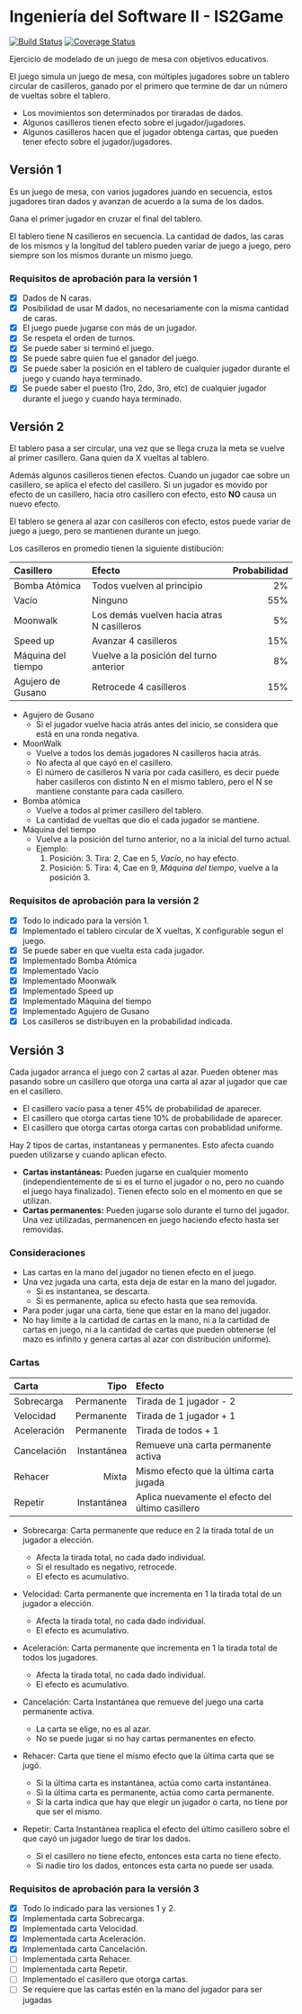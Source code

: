 # Ingeniería del Software II - IS2Game

[![Build Status](https://travis-ci.org/uca-is2/IS2Game.svg)](https://travis-ci.org/uca-is2/IS2Game)
[![Coverage Status](https://coveralls.io/repos/github/uca-is2/IS2Game/badge.svg)](https://coveralls.io/github/uca-is2/IS2Game)

Ejercicio de modelado de un juego de mesa con objetivos educativos.

El juego simula un juego de mesa, con múltiples jugadores sobre un tablero circular de casilleros, ganado por el primero que termine de dar un número de vueltas sobre el tablero.

- Los movimientos son determinados por tiraradas de dados.
- Algunos casilleros tienen efecto sobre el jugador/jugadores.
- Algunos casilleros hacen que el jugador obtenga cartas, que pueden tener efecto sobre el jugador/jugadores.

## Versión 1

Es un juego de mesa, con varios jugadores juando en secuencia, estos jugadores tiran dados y avanzan de acuerdo a la suma de los dados.

Gana el primer jugador en cruzar el final del tablero.

El tablero tiene N casilleros en secuencia. La cantidad de dados, las caras de los mismos y la longitud del tablero pueden variar de juego a juego, pero siempre son los mismos durante un mismo juego.

### Requisitos de aprobación para la versión 1

- [x] Dados de N caras.
- [x] Posibilidad de usar M dados, no necesariamente con la misma cantidad de caras.
- [x] El juego puede jugarse con más de un jugador.
- [x] Se respeta el orden de turnos.
- [x] Se puede saber si terminó el juego.
- [x] Se puede sabre quien fue el ganador del juego.
- [x] Se puede saber la posición en el tablero de cualquier jugador durante el juego y cuando haya terminado.
- [x] Se puede saber el puesto (1ro, 2do, 3ro, etc) de cualquier jugador durante el juego y cuando haya terminado.

## Versión 2

El tablero pasa a ser circular, una vez que se llega cruza la meta se vuelve al primer casillero. 
Gana quien da X vueltas al tablero.

Además algunos casilleros tienen efectos.
Cuando un jugador cae sobre un casillero, se aplica el efecto del casillero.
Si un jugador es movido por efecto de un casillero, hacia otro casillero con efecto, esto **NO** causa un nuevo efecto.

El tablero se genera al azar con casilleros con efecto, estos puede variar de juego a juego, pero se mantienen durante un juego.

Los casilleros en promedio tienen la siguiente distibución:

| Casillero          | Efecto                                     | Probabilidad |
| :----------------- | :----------------------------------------- | -----------: |
| Bomba Atómica      | Todos vuelven al principio                 |           2% |
| Vacío              | Ninguno                                    |          55% |
| Moonwalk           | Los demás vuelven hacia atras N casilleros |           5% |
| Speed up           | Avanzar 4 casilleros                       |          15% |
| Máquina del tiempo | Vuelve a la posición del turno anterior    |           8% |
| Agujero de Gusano  | Retrocede 4 casilleros                     |          15% |

- Agujero de Gusano
  - Si el jugador vuelve hacia atrás antes del inicio, se considera que está en una ronda negativa.
- MoonWalk
  - Vuelve a todos los demás jugadores N casilleros hacia atrás.
  - No afecta al que cayó en el casillero.
  - El número de casilleros N varía por cada casillero, es decir puede haber casilleros con distinto N en el mismo tablero, pero el N se mantiene constante para cada casillero.
- Bomba atómica
  - Vuelve a todos al primer casillero del tablero.
  - La cantidad de vueltas que dio el cada jugador se mantiene.
- Máquina del tiempo
  - Vuelve a la posición del turno anterior, no a la inicial del turno actual.
  - Ejemplo:
    1. Posición: 3. Tira: 2, Cae en 5, _Vacío_, no hay efecto.
    2. Posición: 5. Tira: 4, Cae en 9, _Máquina del tiempo_, vuelve a la posición 3.

### Requisitos de aprobación para la versión 2

- [x] Todo lo indicado para la versión 1.
- [x] Implementado el tablero circular de X vueltas, X configurable segun el juego.
- [x] Se puede saber en que vuelta esta cada jugador.
- [x] Implementado Bomba Atómica
- [x] Implementado Vacío
- [x] Implementado Moonwalk
- [x] Implementado Speed up
- [x] Implementado Máquina del tiempo
- [x] Implementado Agujero de Gusano
- [x] Los casilleros se distribuyen en la probabilidad indicada.

## Versión 3

Cada jugador arranca el juego con 2 cartas al azar.
Pueden obtener mas pasando sobre un casillero que otorga una carta al azar al jugador que cae en el casillero.

- El casillero vacío pasa a tener 45% de probabilidad de aparecer.
- El casillero que otorga cartas tiene 10% de probabilidade de aparecer.
- El casillero que otorga cartas otorga cartas con probablidad uniforme.

Hay 2 tipos de cartas, instantaneas y permanentes. Esto afecta cuando pueden utilizarse y cuando aplican efecto.

- **Cartas instantáneas:** Pueden jugarse en cualquier momento (independientemente de si es el turno el jugador o no, pero no cuando el juego haya finalizado). Tienen efecto solo en el momento en que se utilizan.
- **Cartas permanentes:** Pueden jugarse solo durante el turno del jugador. Una vez utilizadas, permanencen en juego haciendo efecto hasta ser removidas.

### Consideraciones

- Las cartas en la mano del jugador no tienen efecto en el juego.
- Una vez jugada una carta, esta deja de estar en la mano del jugador.
  - Si es instantanea, se descarta.
  - Si es permanente, aplica su efecto hasta que sea removida.
- Para poder jugar una carta, tiene que estar en la mano del jugador.
- No hay limite a la cartidad de cartas en la mano, ni a la cartidad de cartas en juego, ni a la cantidad de cartas que pueden obtenerse (el mazo es infinito y genera cartas al azar con distribución uniforme).

### Cartas

| Carta       | Tipo        | Efecto                                           |
| :---------- | ----------: | :----------------------------------------------- |
| Sobrecarga  | Permanente  | Tirada de 1 jugador - 2                          |
| Velocidad   | Permanente  | Tirada de 1 jugador + 1                          |
| Aceleración | Permanente  | Tirada de todos + 1                              |
| Cancelación | Instantánea | Remueve una carta permanente activa              |
| Rehacer     | Mixta       | Mismo efecto que la última carta jugada          |
| Repetir     | Instantánea | Aplica nuevamente el efecto del último casillero |

- Sobrecarga: Carta permanente que reduce en 2 la tirada total de un jugador a elección.
  - Afecta la tirada total, no cada dado individual.
  - Si el resultado es negativo, retrocede.
  - El efecto es acumulativo.

- Velocidad: Carta permanente que incrementa en 1 la tirada total de un jugador a elección.
  - Afecta la tirada total, no cada dado individual.
  - El efecto es acumulativo.

- Aceleración: Carta permanente que incrementa en 1 la tirada total de todos los jugadores.
  - Afecta la tirada total, no cada dado individual.
  - El efecto es acumulativo.

- Cancelación: Carta Instantánea que remueve del juego una carta permanente activa.
  - La carta se elige, no es al azar.
  - No se puede jugar si no hay cartas permanentes en efecto.

- Rehacer: Carta que tiene el mismo efecto que la última carta que se jugó.
  - Si la última carta es instantánea, actúa como carta instantánea.
  - Si la última carta es permanente, actúa como carta permanente.
  - Si la carta indica que hay que elegir un jugador o carta, no tiene por que ser el mismo.

- Repetir: Carta Instantánea reaplica el efecto del último casillero sobre el que cayó un jugador luego de tirar los dados.
  - Si el casillero no tiene efecto, entonces esta carta no tiene efecto.
  - Si nadie tiro los dados, entonces esta carta no puede ser usada.

### Requisitos de aprobación para la versión 3

- [x] Todo lo indicado para las versiones 1 y 2.
- [x] Implementada carta Sobrecarga.
- [x] Implementada carta Velocidad.
- [x] Implementada carta Aceleración.
- [x] Implementada carta Cancelación.
- [ ] Implementada carta Rehacer.
- [ ] Implementada carta Repetir.
- [ ] Implementado el casillero que otorga cartas.
- [ ] Se requiere que las cartas estén en la mano del jugador para ser jugadas